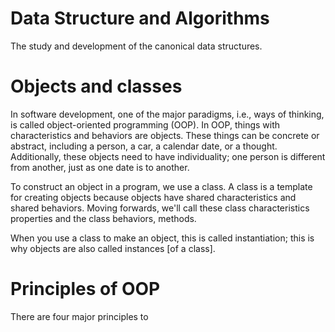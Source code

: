 # Data Structure and Algorithms

The study and development of the canonical data structures.

# Objects and classes

In software development, one of the major paradigms, i.e., ways of thinking, is called object-oriented programming (OOP). In OOP, things with characteristics and behaviors are objects. These things can be concrete or abstract, including a person, a car, a calendar date, or a thought. Additionally, these objects need to have individuality; one person is different from another, just as one date is to another.

To construct an object in a program, we use a class. A class is a template for creating objects because objects have shared characteristics and shared behaviors. Moving forwards, we'll call these class characteristics properties and the class behaviors, methods.

When you use a class to make an object, this is called instantiation; this is why objects are also called instances [of a class].

# Principles of OOP

There are four major principles to

